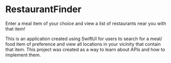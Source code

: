 # RestaurantFinder
Enter a meal item of your choice and view a list of restaurants near you with that item! 

This is an application created using SwiftUI for users to search for a meal/ food item of preference and view all locations in your vicinity that contain that item. This project was created as a way to learn about APIs and how to implement them.
